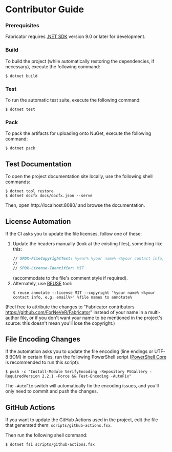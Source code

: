 <!--
SPDX-FileCopyrightText: 2024-2025 Friedrich von Never <friedrich@fornever.me>

SPDX-License-Identifier: MIT
-->

Contributor Guide
=================

### Prerequisites
Fabricator requires [.NET SDK][dotnet-sdk] version 9.0 or later for development.

### Build
To build the project (while automatically restoring the dependencies, if
necessary), execute the following command:

```console
$ dotnet build
```

### Test
To run the automatic test suite, execute the following command:

```console
$ dotnet test
```

### Pack
To pack the artifacts for uploading onto NuGet, execute the following command:

```console
$ dotnet pack
```

Test Documentation
------------------
To open the project documentation site locally, use the following shell commands:
```console
$ dotnet tool restore
$ dotnet docfx docs/docfx.json --serve
```

Then, open http://localhost:8080/ and browse the documentation.

License Automation
------------------
If the CI asks you to update the file licenses, follow one of these:
1. Update the headers manually (look at the existing files), something like this:
   ```fsharp
   // SPDX-FileCopyrightText: %year% %your name% <%your contact info, e.g. email%>
   //
   // SPDX-License-Identifier: MIT
   ```
   (accommodate to the file's comment style if required).
2. Alternately, use [REUSE][reuse] tool:
   ```console
   $ reuse annotate --license MIT --copyright '%your name% <%your contact info, e.g. email%>' %file names to annotate%
   ```

(Feel free to attribute the changes to "Fabricator contributors <https://github.com/ForNeVeR/Fabricator>" instead of your name in a multi-author file, or if you don't want your name to be mentioned in the project's source: this doesn't mean you'll lose the copyright.)

File Encoding Changes
---------------------
If the automation asks you to update the file encoding (line endings or UTF-8 BOM) in certain files, run the following PowerShell script ([PowerShell Core][powershell] is recommended to run this script):
```console
$ pwsh -c "Install-Module VerifyEncoding -Repository PSGallery -RequiredVersion 2.2.1 -Force && Test-Encoding -AutoFix"
```

The `-AutoFix` switch will automatically fix the encoding issues, and you'll only need to commit and push the changes.

GitHub Actions
--------------
If you want to update the GitHub Actions used in the project, edit the file that generated them: `scripts/github-actions.fsx`.

Then run the following shell command:
```console
$ dotnet fsi scripts/github-actions.fsx
```

[dotnet-sdk]: http://dot.net/
[powershell]: https://learn.microsoft.com/en-us/powershell/scripting/install/installing-powershell
[reuse]: https://reuse.software/

